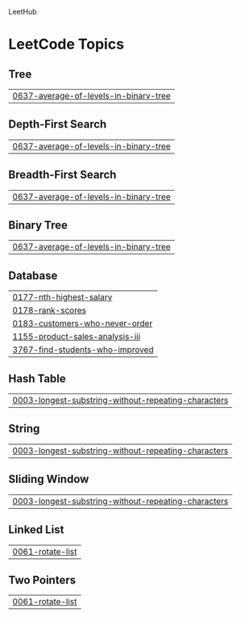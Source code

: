LeetHub
<!---LeetCode Topics Start-->
# LeetCode Topics
## Tree
|  |
| ------- |
| [0637-average-of-levels-in-binary-tree](https://github.com/yu-heejin/LeetHub/tree/master/0637-average-of-levels-in-binary-tree) |
## Depth-First Search
|  |
| ------- |
| [0637-average-of-levels-in-binary-tree](https://github.com/yu-heejin/LeetHub/tree/master/0637-average-of-levels-in-binary-tree) |
## Breadth-First Search
|  |
| ------- |
| [0637-average-of-levels-in-binary-tree](https://github.com/yu-heejin/LeetHub/tree/master/0637-average-of-levels-in-binary-tree) |
## Binary Tree
|  |
| ------- |
| [0637-average-of-levels-in-binary-tree](https://github.com/yu-heejin/LeetHub/tree/master/0637-average-of-levels-in-binary-tree) |
## Database
|  |
| ------- |
| [0177-nth-highest-salary](https://github.com/yu-heejin/LeetHub/tree/master/0177-nth-highest-salary) |
| [0178-rank-scores](https://github.com/yu-heejin/LeetHub/tree/master/0178-rank-scores) |
| [0183-customers-who-never-order](https://github.com/yu-heejin/LeetHub/tree/master/0183-customers-who-never-order) |
| [1155-product-sales-analysis-iii](https://github.com/yu-heejin/LeetHub/tree/master/1155-product-sales-analysis-iii) |
| [3767-find-students-who-improved](https://github.com/yu-heejin/LeetHub/tree/master/3767-find-students-who-improved) |
## Hash Table
|  |
| ------- |
| [0003-longest-substring-without-repeating-characters](https://github.com/yu-heejin/LeetHub/tree/master/0003-longest-substring-without-repeating-characters) |
## String
|  |
| ------- |
| [0003-longest-substring-without-repeating-characters](https://github.com/yu-heejin/LeetHub/tree/master/0003-longest-substring-without-repeating-characters) |
## Sliding Window
|  |
| ------- |
| [0003-longest-substring-without-repeating-characters](https://github.com/yu-heejin/LeetHub/tree/master/0003-longest-substring-without-repeating-characters) |
## Linked List
|  |
| ------- |
| [0061-rotate-list](https://github.com/yu-heejin/LeetHub/tree/master/0061-rotate-list) |
## Two Pointers
|  |
| ------- |
| [0061-rotate-list](https://github.com/yu-heejin/LeetHub/tree/master/0061-rotate-list) |
<!---LeetCode Topics End-->